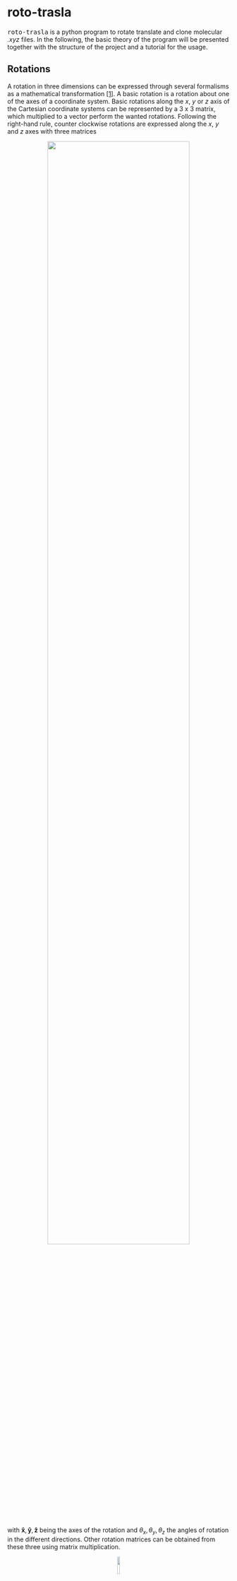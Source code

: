 # roto-trasla
<tt>roto-trasla</tt> is a python program to rotate translate and clone molecular <i>.xyz</i> files. In the following, the basic theory of the program will be presented together with the structure of the project and a tutorial for the usage.

## Rotations

A rotation in three dimensions can be expressed through several formalisms as a mathematical transformation [[1]](#1). A basic rotation is a rotation about one of the axes of a coordinate system. Basic rotations along the $x$, $y$ or $z$ axis of the Cartesian coordinate systems can be represented by a 3 x 3 matrix, which multiplied to a vector perform the wanted rotations. Following the right-hand rule, counter clockwise rotations are expressed along the $x$, $y$ and $z$ axes with three matrices

<p  align="center">
 <img src="./images/rot-mat.png" width="80%" height="80%">
</p>


with $\pmb{\hat{x}},\pmb{\hat{y}},\pmb{\hat{z}}$ being the axes of the rotation and $\theta_{x},\theta_{y},\theta_{z}$ the angles of rotation in the different directions.
Other rotation matrices can be obtained from these three using matrix multiplication. 

<p  align="center">
 <img src="./images/general-matrix.png" width="10%" height="10%">
</p>

The order of rotation operations is from right to left; the matrix adjacent to the vector is the first to be applied, in this case along $\pmb{\hat{z}}$, and then the others. Usually, matrix multiplication is not commutative therefore attention must be paid when trying to invert rotations.
The rotated coordinates are obtained via matrix multiplication

<p  align="center">
 <img src="./images/ruota.png" width="30%" height="30%">
</p>

where $\pmb{v_i}$ is the vector of the coordinates of the $i^{th}$ atom and $N$ is the number of atoms.
In this general case the axis of rotation for each matrix lies on the fixed axis that lies along the respective unit vector $\pmb{\hat{n}}$. In many cases the molecules are not found in the center of the system, meaning that a general rotation along $\pmb{\hat{x}},\pmb{\hat{y}}$ and $\pmb{\hat{z}}$ also causes a displacement of the molecule. To rotate free molecules it is necessary to define the axis of rotation of each molecule and perform the rotationa along that axis. This process requires a thorough analysis of the molecular geometry and it is hard to generalize. Therefore, it is possible to perform a fictitious rotation along the central axis of the molecule just by generally rotating the molecule along the $x$, $y$ and $z$ axes of the system and then relocating it in its original position by

<p  align="center">
 <img src="./images/ruota-rip.png" width="40%" height="40%">
</p>

where $x_{i_{rep}}$, $x_{i_{rot}}$ and $x_{i}$ are the new, rotated and original $x$ coordinate of the $i^{th}$ atom, respectively. The same also applies to the $y$ and $z$ coordinates.




## Translations

To perform translations the process is straightforward. The translated coordinates can be found by simply adding the wanted amount to the preexisting coordinates

<p  align="center">
 <img src="./images/trasla.png" width="25%" height="25%">
</p>

where $x_{i_{tra}}$ and $x_{i}$ are the new and original $x$ coordinate of the $i^{th}$ atom, respectively and $N$ is the number of atoms. The same also applies to the $y$ and $z$ coordinates.

## Cloning and Supercell

The system can be easily cloned or replicated along each direction by defining a supercell. This is very useful in system containing bulks or surfaces, whose crystal structure can be described by means of a unit cell [[2]](#2). The unit cell is a repeating unit formed by the vectors spanning the points of a lattice. For the same system multiple unit cells can be defined and a larger system can be obtained just by replicating the unit cell for the wanted amount.
Any three-dimensional supercell can be defined via three cell vectors $a$, $b$ and $c$ and three cell angles $\alpha$, $\beta$ and $\gamma$. Via different values of cell vectors and angles all conventional primitive cells can be derived

<p  align="center">
 <img src="./images/UnitCell.png" width="30%" height="30%">
</p>

The supercell can be represented in matrix form

<p  align="center">
 <img src="./images/supercell.png" width="18%" height="18%">
</p>



where $(c_{11}, c_{12}, c_{13})$, $(c_{21}, c_{22}, c_{23})$ and $(c_{31}, c_{32}, c_{33})$ are the $x$, $y$ and $z$ components of the cell. In the case of an orthorombic cell the matrix is simply

<p  align="center">
 <img src="./images/cell-orthorombic.png" width="15%" height="15%">
</p>

Instead for a triclinic cell

<p  align="center">
 <img src="./images/cell-trigonal.png" width="55%" height="55%">
</p>


From here, the cloning values can be constructed 

<p  align="center">
 <img src="./images/replica-values.png" width="60%" height="60%">
</p>

where $n_{clon_{x}}, n_{clon_{y}}, n_{clon_{z}}$ are the cloning factors in the $x$, $y$ and $z$ directions. Then the atomic coordinates can be replicated to clone the entire system

<p  align="center">
 <img src="./images/replica.png" width="30%" height="30%">
</p>

where $x_{i_{rep}}$ and $x_{i}$ are the new and original $x$  coordinate of the $i^{th}$ atom, respectively and N is the number of atoms. 


## Structure of the project

The project is devided between different files

- **`functions.py`:** contains the functions <tt>ruota</tt>, <tt>trasla</tt> and <tt>replica</tt> that are responsible for performing rotation, translation and cloning of the system. It also includes the function <tt>r_matrix</tt> needed to set up the three basic rotation matrices and the function <tt>cell</tt> which generates the cell matrix from the given cell vectors and angles.

- **`data.py`:** contains functions that manipulate data and return it in the needed form. The function <tt>get_data</tt> creates the vectors containing elements and coordinates from data file. The function <tt>build_cell</tt> builds the default cell vectors in case no cell vectors are entered from input. The function <tt>angle_rad</tt> turns angles in degrees to radians.

- **`plot.py`:** plots the output coordinates and cell. Through the function <tt>plot_cell</tt> the faces of the cell are constructed and then plotted together with the atoms, through their coordinates, by the function <tt>plot_molecule</tt>.

- **`roto-trasla.py`:** contains the main part of the code. It is used to collect data from the command line and/or assign default values, print info on screen, call the functions in the file  **`functions.py`** to perform the requested transformations, write the output file containing the transformed system and call the plotting function to visualize the transformed system.

- **`CustomError.py`:** contains three classes that define new errors specific for this project namely, <tt>SystemException</tt>, <tt>NumbersOfReplicas</tt> and <tt>CellAngle</tt>. These errors are raised in the **`functions.py`** file in case the replicated system gets too big, the numbers of replicas requested is smaller than 1 or the cell angles are smaller than 0° or greater than 180°. These errors are also used in the testing process.

- **`test.py`:** contains testing for all the functions contained in **`functions.py`** and for the function <tt>angle_rad</tt> in the file **`data.py`**. <tt>test_trasla</tt>, <tt>test_ruota</tt> and <tt>test_replica</tt> check wheter the corresponding functions perform the correct transformation and return the data in the correct form. <tt>test_angle_rad</tt> and <tt>test_angle_deg</tt> check that the function <tt>angle_rad</tt> returns a 3 x 1 array vector in radians given one in degree. <tt>test_r_matrix</tt> asserts that the corresponding function returns 3 rotation matrices of the form of 3x3 arrays. <tt>test_cell</tt> checks that the corresponding function returns the correct cell vectors for different kinds of cell.

- **`test_comm.py`:** contains test functions to evaluate commutative and inverse properties of all the functions contained in **`functions.py`**. <tt>test_trasla_ruota</tt> and <tt>test_trasla_replica</tt> test the commutability of translation and rotation and of translation and cloning.  Rotation and cloning do not commute. <tt>test_trasla_inv</tt> and <tt>test_ruota_inv</tt> test the inverse property of translation and rotation, cloning is not inversible. Finally, <tt>test_ruota_xyz</tt> tests that applying the non basic $R$ matrix gives the same result as applying the tree besic matrices $R_z$, $R_y$ and $R_x$ in the correct order.

All test functions are built using pytest as a testing tool. Input .xyz files are automatically taken from the [test-files/](https://github.com/chiara-corsini7/programming/tree/main/project/roto-trasla/test-files) repository, while input parameters are randomly generated.

## Run the program

Before downloading the program make sure to have the following depenedencies installed
- <tt>numpy 1.21.2</tt>
- <tt>matplotlib 3.5.1</tt>
- <tt>pytest 6.2.5</tt>
- <tt>argparse 1.1</tt>

To clone the repository type on your local bash

```bash
git clone https://github.com/chiara-corsini7/programming.git
```
Then go into the roto-trasla directory

```bash
cd programming/project/roto-trasla
```

### Input

To run the program, an <i>.xyz</i> file has to be provided. The <i>.xyz</i> file is a positional argument, so it is manadtory for the program to run. If it is not in the current directory the path to the <i>.xyz</i> file has to be specified

```bash
python roto-trasla.py /path_to_file/file.xyz
```
if no optional arguments are provided the structure contained in the <i>.xyz</i> file will be simply plotted on the screen and no transformation will be performed. By adding optional arguments the user can perform the wanted transformation on the systems, as in the following example

```bash
python roto-trasla.py /path_to_file/file.xyz -t 10. 10. 10.
```
In this case the coordinates of the atoms contained in the <i>.xyz</i> file will be translated by 10 units on the x, y and z direction. Several transformation can be performed by adding multiple flags and the respective parameters. The flags and  the optional parameters are

- <tt>-t dx dy dz</tt> for translation
- <tt>-r rotx roty rotz</tt> for rotations, rotx, roty and rotz are angles in degrees 
- <tt>-c repx repy rep</tt> for cloning, repx, repy and repz are number of repetitions in x, y and z and cannot be smaller than one
- <tt>-m var</tt> for rotation of free molecule, if <tt>-m True</tt> the rotation is performed on the molecular axis if <tt>-m False</tt> the rotation is perfomed on the x, y and z axes of the systems
- <tt>-v a b c</tt> for the cell vectors
- <tt>-a α β γ</tt> for the cell angles in degrees
- <tt>-h</tt> for printing the help message

In the help message all flags and corresponding parameter values are listed together with the default values. Default values for translation, rotation and cloning are <tt>(0., 0., 0.)</tt>, <tt>(0., 0., 0.)</tt> and <tt>(1, 1, 1)</tt>, respectively, in order not to perform any transformation on the system. The default value for the rotation of the free molecule is <tt>True</tt>. In case no cell vector or cell angle is provided, an orthorombic unit cell vectors with the sides 15 units greater than molecule is the default.

### Output

If no optional arguments are provided the structure contained in the <i>.xyz</i> file will be simply plotted on the screen and no transformation will be performed. The 3D plot will show the system and the respective unit cell. The atoms are represented by dots and are colored based on the element provided in the <i>.xyz</i> file. If transformations are performed, the plot will show the transformed system. A new <i>.xyz</i> file will be saved in the directory of the original one and will be named based on the operations perfomed. For example, after the translation
```bash
python roto-trasla.py /path_to_file/file.xyz -t 10. 10. 10.
```
a file named <tt>/path_to_file/T-file.xyz</tt> will be generated in which the translated coordinates are saved.

## Tutorial

This tutorial will show how <tt>roto-trasla.py</tt> can be used to generate a graphite surface and a CO<sub>2</sub> molecule can be placed on it. All the files required to perform this tutorial can be found in the [tutorial/](https://github.com/chiara-corsini7/programming/tree/main/project/roto-trasla/tutorial) repository.

### Creating the graphite surface

Graphite is a crystalline form of the element carbon which consists of stacked layers of graphene. Graphene can be represented via a hexagonal supercell and two non equivalent carbon atoms **A** and **B** as shown in the following picture.

<p  align="center">
 <img src="./images/graphene-geom.png" width="50%" height="50%">
</p>

Since we will be considering as a repeating unit an hexagonal cell, to correctly replicate the coordinates of the atoms they have to be expressed in "hexagonal coordinates". The atoms will be positioned in <tt>A = (0., 0., 0.)</tt> and <tt>B = (a<sub>0</sub>(√3/2), a<sub>0</sub>/2, 0.) = (a/2, a/2√3, 0.)</tt>, as expressed in graphene.xyz. The cell will be defined by the following cell vectors and angles

- <tt>a = a, b = a, c = 10 Å</tt>
- <tt>α = 90°, β = 90°, γ = 120°</tt>

where a is the cell parameter and it is <tt>a = 2.464 Å</tt>. By replicating the coordinates in the $x$ and $y$ direction of the wanted amount we will obtain a graphene sheet. 

To create graphite, we have to shift that same graphene sheet by  <tt>dx = a/2, dy = a(√3/6), dz = 3.34 Å</tt> and unite it to the previous graphene sheet. Doing this we will have obtained a 2 layer graphite surface.


To start creating the graphene layer make sure to be in the roto-trasla/ directory

```bash
cd programming/project/roto-trasla
```

Then it is time to replicate the graphene.xyz file to make a 3 x 3 graphene layer by typing

```bash
python roto-trasla.py tutorial/graphene.xyz -v 2.464 2.464 10. -a 90. 90. 120. -c 3 3 1 
```
A new file named <tt>C-graphene.xyz</tt> will be created in the <tt>tutorial/</tt> directory. This file can be renamed

```bash
mv tutorial/C-graphene.xyz tutorial/first-layer.xyz
```
This file can be translated to create the second layer of graphene that will make up the graphite surface

```bash
python roto-trasla.py tutorial/first-layer.xyz -t 1.232 0.71 3.34
```
The newly created file can be renamed

```bash
mv tutorial/T-first-layer.xyz tutorial/graphite.xyz
```
The coordinates of the carbon atom of the first layer, contained in the file <tt>tutorial/first-layer.xyz</tt>, can be copied after printing them on the bash

```bash
cat tutorial/first-layer.xyz
```

and pasted at the end of the file <tt>tutorial/graphite.xyz</tt> using any text editor. Remember to also modify the number of atoms at the beginning of the <i>.xyz</i> file from 18 to 36. Using vim

```bash
vi tutorial/graphite.xyz
```

after this is done the system can be visualized by using any molecule visualizer (Avogadro, XCrySDen, VMD ...), or just by typing

```bash
python roto-trasla.py tutorial/graphite.xyz -v 7.392 7.392 10. -a 90. 90. 120.
```
<p  align="center">
 <img src="./images/graphite-out.png" width="60%" height="60%">
</p>

The graphite surface is constructed!

### Positioning the CO<sub>2</sub> molecule

CO<sub>2</sub> is a linear molecule composed by two atoms of oxygen connected by a central carbon atom. The C--O distance is of <tt>1.16 Å</tt>, making the <i>.xyz</i> file very easy, as shown in <tt>CO2.xyz</tt>. To position the molecule with the carbon atom on top of one of the carbon atoms of graphene and the oxygen atoms along the diagonal of the hexagonal cell it has to be translated by <tt>dx = 2.464 Å, dy = 2.843887 Å, dz = 6.5 Å</tt> and rotated by 30° along z respect to its molecular axis. 

This is easily done by tiping

```bash
python roto-trasla.py tutorial/CO2.xyz -t 2.464 2.843887 6.5 -r 0. 0. 30.
```

we can construct the final file by

```bash
cp tutorial/graphite.xyz tutorial/graphite+CO2.xyz
```
copying the roto-translated coordinates of CO<sub>2</sub> after printing them on the bash

```bash
cat tutorial/R+T-CO2.xyz
```
and pasting them at the end of the file <tt>tutorial/graphite+CO2.xyz</tt> with any text editor, reminding to change the atom number at the beginning of the file from 36 to 39. Using vim 

```bash
vi tutorial/graphite+CO2.xyz
```
The system can be visualized by using any molecule visualizer (Avogadro, XCrySDen, VMD ...), or just by typing

```bash
python roto-trasla.py tutorial/graphite+CO2.xyz -v 7.392 7.392 10. -a 90. 90. 120.
```


<p  align="center">
 <img src="./images/graphite+co2_out.png" width="60%" height="60%">
</p>

The system is set!

# References

<a id="1">[1]</a> 
Heard, W. B. (2006). Rigid body mechanics: Mathematics, physics and applications. Weinheim: Wiley-VCH. 


<a id="2">[2]</a> 
Ashcroft, N. W., Mermin, N. D. (1976). Solid State Physics. Holt-Saunders.

